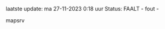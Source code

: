 laatste update: 
ma 27-11-2023  0:18   uur 
Status: FAALT - fout - 
<div class="service R">mapsrv</div>